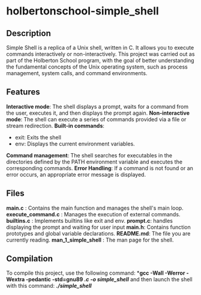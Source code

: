 # holbertonschool-simple_shell

## Description
Simple Shell is a replica of a Unix shell, written in C. It allows you to execute commands interactively or non-interactively. This project was carried out as part of the Holberton School program, with the goal of better understanding the fundamental concepts of the Unix operating system, such as process management, system calls, and command environments.

## Features

**Interactive mode**: The shell displays a prompt, waits for a command from the user, executes it, and then displays the prompt again.
**Non-interactive mode**: The shell can execute a series of commands provided via a file or stream redirection.
**Built-in commands**:
 - exit: Exits the shell
 - env: Displays the current environment variables.

**Command management**: The shell searches for executables in the directories defined by the PATH environment variable and executes the corresponding commands.
**Error Handling**: If a command is not found or an error occurs, an appropriate error message is displayed.

## Files
**main.c** : Contains the main function and manages the shell's main loop.
**execute_command.c** : Manages the execution of external commands.
**builtins.c** : Implements builtins like exit and env.
**prompt.c**: handles displaying the prompt and waiting for user input
**main.h**: Contains function prototypes and global variable declarations.
**README.md**: The file you are currently reading.
**man_1_simple_shell** : The man page for the shell.

## Compilation
To compile this project, use the following command:
***gcc -Wall -Werror -Wextra -pedantic -std=gnu89 *.c -o simple_shell***
and then launch the shell with this command:
***./simple_shell***
